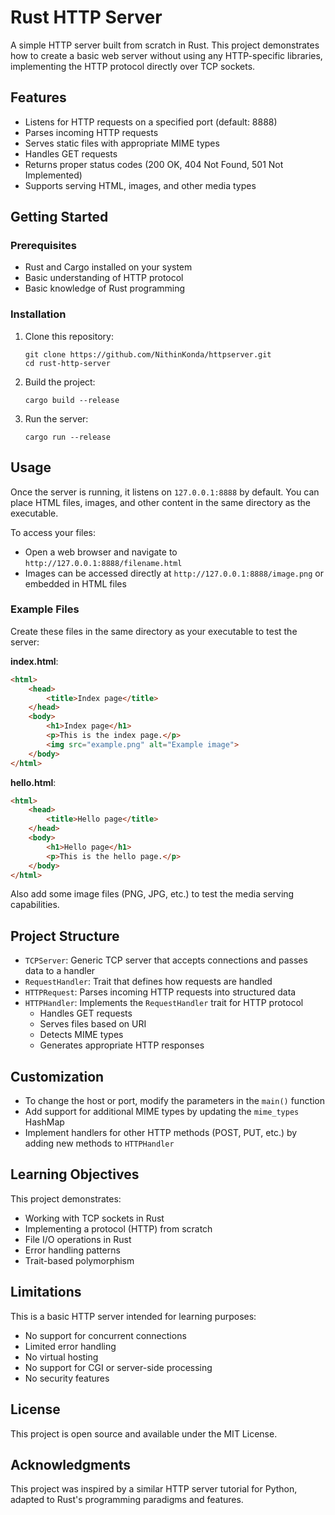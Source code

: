 # Rust HTTP Server

A simple HTTP server built from scratch in Rust. This project demonstrates how to create a basic web server without using any HTTP-specific libraries, implementing the HTTP protocol directly over TCP sockets.

## Features

- Listens for HTTP requests on a specified port (default: 8888)
- Parses incoming HTTP requests
- Serves static files with appropriate MIME types
- Handles GET requests
- Returns proper status codes (200 OK, 404 Not Found, 501 Not Implemented)
- Supports serving HTML, images, and other media types

## Getting Started

### Prerequisites

- Rust and Cargo installed on your system
- Basic understanding of HTTP protocol
- Basic knowledge of Rust programming

### Installation

1. Clone this repository:
   ```
   git clone https://github.com/NithinKonda/httpserver.git
   cd rust-http-server
   ```

2. Build the project:
   ```
   cargo build --release
   ```

3. Run the server:
   ```
   cargo run --release
   ```

## Usage

Once the server is running, it listens on `127.0.0.1:8888` by default. You can place HTML files, images, and other content in the same directory as the executable.

To access your files:
- Open a web browser and navigate to `http://127.0.0.1:8888/filename.html`
- Images can be accessed directly at `http://127.0.0.1:8888/image.png` or embedded in HTML files

### Example Files

Create these files in the same directory as your executable to test the server:

**index.html**:
```html
<html>
    <head>
        <title>Index page</title>
    </head>
    <body>
        <h1>Index page</h1>
        <p>This is the index page.</p>
        <img src="example.png" alt="Example image">
    </body>
</html>
```

**hello.html**:
```html
<html>
    <head>
        <title>Hello page</title>
    </head>
    <body>
        <h1>Hello page</h1>
        <p>This is the hello page.</p>
    </body>
</html>
```

Also add some image files (PNG, JPG, etc.) to test the media serving capabilities.

## Project Structure

- `TCPServer`: Generic TCP server that accepts connections and passes data to a handler
- `RequestHandler`: Trait that defines how requests are handled
- `HTTPRequest`: Parses incoming HTTP requests into structured data
- `HTTPHandler`: Implements the `RequestHandler` trait for HTTP protocol
  - Handles GET requests
  - Serves files based on URI
  - Detects MIME types
  - Generates appropriate HTTP responses

## Customization

- To change the host or port, modify the parameters in the `main()` function
- Add support for additional MIME types by updating the `mime_types` HashMap
- Implement handlers for other HTTP methods (POST, PUT, etc.) by adding new methods to `HTTPHandler`

## Learning Objectives

This project demonstrates:
- Working with TCP sockets in Rust
- Implementing a protocol (HTTP) from scratch
- File I/O operations in Rust
- Error handling patterns
- Trait-based polymorphism

## Limitations

This is a basic HTTP server intended for learning purposes:
- No support for concurrent connections
- Limited error handling
- No virtual hosting
- No support for CGI or server-side processing
- No security features

## License

This project is open source and available under the MIT License.

## Acknowledgments

This project was inspired by a similar HTTP server tutorial for Python, adapted to Rust's programming paradigms and features.